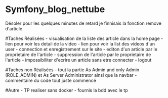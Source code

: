 # Symfony_blog_nettube


Désoler pour les quelques minutes de retard je finnisais la fonction remove d'article.

#Taches Réalisées
	- visualisation de la liste des article dans la home page
	- lien pour voir les detail de la video
	- lien pour voir la list des videos d'un user
	- connection et enregistrement sur le site
	- editon d'un article par le proprietaire de l'article
	- suppression de l'article par le proprietaire de l'article
	- impossibiliter d'ecrire un article sans etre connecter
	- logout

#Taches non Réalisées
	- tout la partie As Admin and only Admin (ROLE_ADMIN) et As Server Administrator ainsi que la navbar
	- commentaire du code tout juste commencé

#Autre 
	- TP realiser sans docker
	- fournis la bdd avec le tp 


